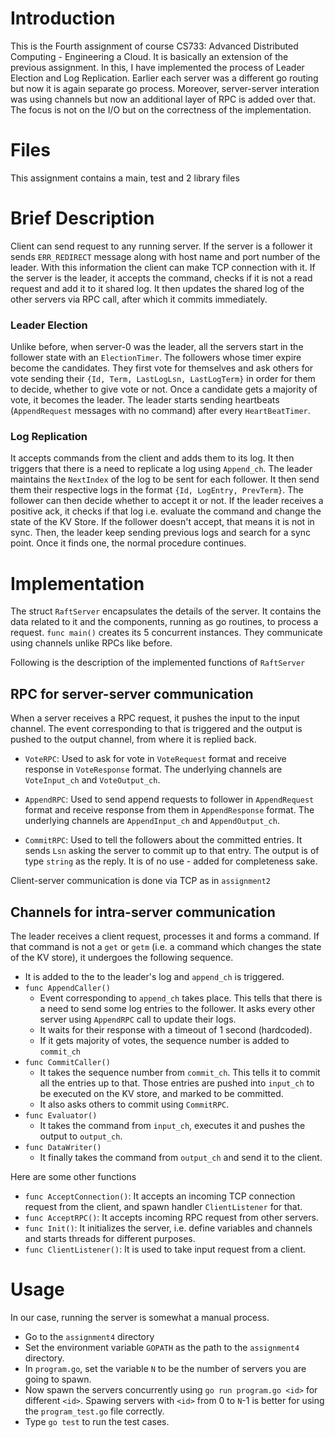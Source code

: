 # Introduction

This is the Fourth assignment of course CS733: Advanced Distributed Computing - Engineering a Cloud. 
It is basically an extension of the previous assignment. In this, I have implemented the process of Leader Election and Log
Replication. Earlier each server was a different go routing but now it is again separate go process. Moreover, server-server interation was
using channels but now an additional layer of RPC is added over that. The focus is not on the I/O but on the correctness of the implementation.

# Files

This assignment contains a main, test and 2 library files

# Brief Description

Client can send request to any running server. If the server is a follower it sends `ERR_REDIRECT` message along with host name 
and port number of the leader. With this information the client can make TCP connection with it.
If the server is the leader, it accepts the command, checks if it is not a read request and add it to it shared log.
It then updates the shared log of the other servers via RPC call, after which it commits immediately.

### Leader Election
Unlike before, when server-0 was the leader, all the servers start in the follower state with an `ElectionTimer`.
The followers whose timer expire become the candidates. They first vote for themselves
and ask others for vote sending their `{Id, Term, LastLogLsn, LastLogTerm}` in order for them to decide, whether to give vote or not.
Once a candidate gets a majority of vote, it becomes the leader.
The leader starts sending heartbeats (`AppendRequest` messages with no command) after every `HeartBeatTimer`.

### Log Replication
It accepts commands from the client and adds them to its log. It then triggers that there is a need to replicate a log using `Append_ch`.
The leader maintains the `NextIndex` of the log to be sent for each follower. It then send them their respective logs in the format `{Id, LogEntry, PrevTerm}`. The follower can then decide whether to accept it or not.
If the leader receives a positive ack, it checks if that log i.e. evaluate the command and change the state of the KV Store.
If the follower doesn't accept, that means it is not in sync. Then, the leader keep sending previous logs and search for a sync point.
Once it finds one, the normal procedure continues.

# Implementation

The struct `RaftServer` encapsulates the details of the server.
It contains the data related to it and the components, running as go routines, to process a request.
`func main()` creates its 5 concurrent instances. They communicate using channels unlike RPCs like before.

Following is the description of the implemented functions of `RaftServer`
## RPC for server-server communication
When a server receives a RPC request, it pushes the input to the input channel. The event corresponding to that is triggered and the output is pushed to the output channel, from where it is replied back.

 - `VoteRPC`: Used to ask for vote in `VoteRequest` format and receive response in `VoteResponse` format. The underlying channels are `VoteInput_ch` and `VoteOutput_ch`.

 - `AppendRPC`: Used to send append requests to follower in `AppendRequest` format and receive response from them in `AppendResponse` format. The underlying channels are `AppendInput_ch` and `AppendOutput_ch`.

 - `CommitRPC`: Used to tell the followers about the committed entries. It sends `Lsn` asking the server to commit up to that entry. The output is of type `string` as the reply. It is of no use - added for completeness sake.

Client-server communication is done via TCP as in `assignment2`

## Channels for intra-server communication
The leader receives a client request, processes it and forms a command.
If that command is not a `get` or `getm` (i.e. a command which changes the state of the KV store), it undergoes the following sequence.

 - It is added to the to the leader's log and `append_ch` is triggered.
 - `func AppendCaller()`
   - Event corresponding to `append_ch` takes place. This tells that there is a need to send some log entries to the follower. It asks every other server using `AppendRPC` call to update their logs.
   - It waits for their response with a timeout of 1 second (hardcoded).
   - If it gets majority of votes, the sequence number is added to `commit_ch`
 - `func CommitCaller()`
   - It takes the sequence number from `commit_ch`. This tells it to commit all the entries up to that. Those entries are pushed into `input_ch` to be executed on the KV store, and marked to be committed.
   - It also asks others to commit using `CommitRPC`.
 - `func Evaluator()`
   - It takes the command from `input_ch`, executes it and pushes the output to `output_ch`.
 - `func DataWriter()`
   - It finally takes the command from `output_ch` and send it to the client.
 
Here are some other functions

 - `func AcceptConnection()`: It accepts an incoming TCP connection request from the client, and spawn handler `ClientListener` for that.
 - `func AcceptRPC()`: It accepts incoming RPC request from other servers.
 - `func Init()`: It initializes the server, i.e. define variables and channels and starts threads for different purposes.
 - `func ClientListener()`: It is used to take input request from a client.
 
# Usage

In our case, running the server is somewhat a manual process.

 - Go to the `assignment4` directory
 - Set the environment variable `GOPATH` as the path to the `assignment4` directory.
 - In `program.go`, set the variable `N` to be the number of servers you are going to spawn.
 - Now spawn the servers concurrently using `go run program.go <id>` for different `<id>`. Spawing servers with `<id>` from 0 to `N`-1 is better for using the `program_test.go` file correctly.
 - Type `go test` to run the test cases.
 

